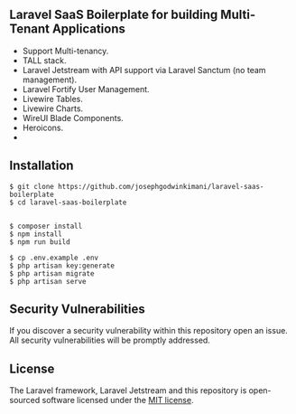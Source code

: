 ## Laravel SaaS Boilerplate for building Multi-Tenant Applications

- Support Multi-tenancy.
- TALL stack.
- Laravel Jetstream with API support via Laravel Sanctum (no team management).
- Laravel Fortify User Management.
- Livewire Tables.
- Livewire Charts.
- WireUI Blade Components.
- Heroicons.
- 

## Installation

```
$ git clone https://github.com/josephgodwinkimani/laravel-saas-boilerplate
$ cd laravel-saas-boilerplate


$ composer install
$ npm install
$ npm run build

$ cp .env.example .env
$ php artisan key:generate
$ php artisan migrate
$ php artisan serve
```

## Security Vulnerabilities

If you discover a security vulnerability within this repository open an issue. All security vulnerabilities will be promptly addressed.

## License

The Laravel framework, Laravel Jetstream and this repository is open-sourced software licensed under the [MIT license](https://opensource.org/licenses/MIT).
